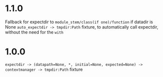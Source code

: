 # 1.1.0
  Fallback for expectdir to `module_stem/class(if one)/function` if datadir is None
  `auto_expectdir -> tmpdir:Path` fixture, to automatically call expectdir, without the need for the `with`
# 1.0.0
  `expectdir -> (datapath=None, *, initial=None, expected=None) -> contextmanager -> tmpdir:Path` fixture
